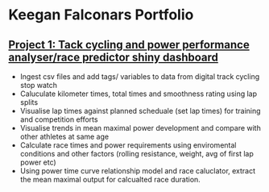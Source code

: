 # Keegan Falconars Portfolio


## [Project 1: Tack cycling and power performance analyser/race predictor shiny dashboard]()

* Ingest csv files and add tags/ variables to data from digital track cycling stop watch
* Caluculate kilometer times, total times and smoothness rating using lap splits
* Visualise lap times against planned scheduale (set lap times) for training and competition efforts 
* Visualise trends in mean maximal power development and compare with other athletes at same age
* Calculate race times and power requirements using enviromental conditions and other factors (rolling resistance, weight, avg of first lap power etc)
* Using power time curve relationship model and race caluclator, extract the mean maximal output for calcualted race duration.


